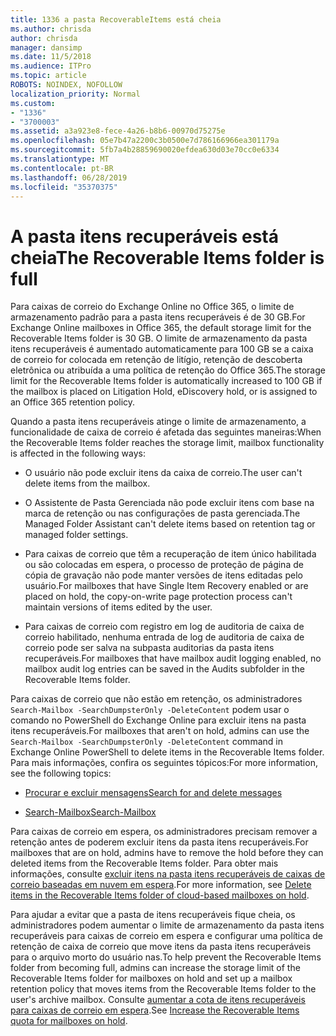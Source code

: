 ```yaml
---
title: 1336 a pasta RecoverableItems está cheia
ms.author: chrisda
author: chrisda
manager: dansimp
ms.date: 11/5/2018
ms.audience: ITPro
ms.topic: article
ROBOTS: NOINDEX, NOFOLLOW
localization_priority: Normal
ms.custom:
- "1336"
- "3700003"
ms.assetid: a3a923e8-fece-4a26-b8b6-00970d75275e
ms.openlocfilehash: 05e7b47a2200c3b0500e7d786166966ea301179a
ms.sourcegitcommit: 5fb7a4b28859690020efdea630d03e70cc0e6334
ms.translationtype: MT
ms.contentlocale: pt-BR
ms.lasthandoff: 06/28/2019
ms.locfileid: "35370375"
---
```

# <a name="the-recoverable-items-folder-is-full"></a><span data-ttu-id="9b908-102">A pasta itens recuperáveis está cheia</span><span class="sxs-lookup"><span data-stu-id="9b908-102">The Recoverable Items folder is full</span></span>

<span data-ttu-id="9b908-103">Para caixas de correio do Exchange Online no Office 365, o limite de armazenamento padrão para a pasta itens recuperáveis é de 30 GB.</span><span class="sxs-lookup"><span data-stu-id="9b908-103">For Exchange Online mailboxes in Office 365, the default storage limit for the Recoverable Items folder is 30 GB.</span></span> <span data-ttu-id="9b908-104">O limite de armazenamento da pasta itens recuperáveis é aumentado automaticamente para 100 GB se a caixa de correio for colocada em retenção de litígio, retenção de descoberta eletrônica ou atribuída a uma política de retenção do Office 365.</span><span class="sxs-lookup"><span data-stu-id="9b908-104">The storage limit for the Recoverable Items folder is automatically increased to 100 GB if the mailbox is placed on Litigation Hold, eDiscovery hold, or is assigned to an Office 365 retention policy.</span></span>

<span data-ttu-id="9b908-105">Quando a pasta itens recuperáveis atinge o limite de armazenamento, a funcionalidade de caixa de correio é afetada das seguintes maneiras:</span><span class="sxs-lookup"><span data-stu-id="9b908-105">When the Recoverable Items folder reaches the storage limit, mailbox functionality is affected in the following ways:</span></span>

- <span data-ttu-id="9b908-106">O usuário não pode excluir itens da caixa de correio.</span><span class="sxs-lookup"><span data-stu-id="9b908-106">The user can't delete items from the mailbox.</span></span>

- <span data-ttu-id="9b908-107">O Assistente de Pasta Gerenciada não pode excluir itens com base na marca de retenção ou nas configurações de pasta gerenciada.</span><span class="sxs-lookup"><span data-stu-id="9b908-107">The Managed Folder Assistant can't delete items based on retention tag or managed folder settings.</span></span>

- <span data-ttu-id="9b908-108">Para caixas de correio que têm a recuperação de item único habilitada ou são colocadas em espera, o processo de proteção de página de cópia de gravação não pode manter versões de itens editadas pelo usuário.</span><span class="sxs-lookup"><span data-stu-id="9b908-108">For mailboxes that have Single Item Recovery enabled or are placed on hold, the copy-on-write page protection process can't maintain versions of items edited by the user.</span></span>

- <span data-ttu-id="9b908-109">Para caixas de correio com registro em log de auditoria de caixa de correio habilitado, nenhuma entrada de log de auditoria de caixa de correio pode ser salva na subpasta auditorias da pasta itens recuperáveis.</span><span class="sxs-lookup"><span data-stu-id="9b908-109">For mailboxes that have mailbox audit logging enabled, no mailbox audit log entries can be saved in the Audits subfolder in the Recoverable Items folder.</span></span>

<span data-ttu-id="9b908-110">Para caixas de correio que não estão em retenção, os administradores `Search-Mailbox -SearchDumpsterOnly -DeleteContent` podem usar o comando no PowerShell do Exchange Online para excluir itens na pasta itens recuperáveis.</span><span class="sxs-lookup"><span data-stu-id="9b908-110">For mailboxes that aren't on hold, admins can use the `Search-Mailbox -SearchDumpsterOnly -DeleteContent` command in Exchange Online PowerShell to delete items in the Recoverable Items folder.</span></span> <span data-ttu-id="9b908-111">Para mais informações, confira os seguintes tópicos:</span><span class="sxs-lookup"><span data-stu-id="9b908-111">For more information, see the following topics:</span></span>

- [<span data-ttu-id="9b908-112">Procurar e excluir mensagens</span><span class="sxs-lookup"><span data-stu-id="9b908-112">Search for and delete messages</span></span>](https://docs.microsoft.com/office365/securitycompliance/search-for-and-delete-messagesadmin-help)

- [<span data-ttu-id="9b908-113">Search-Mailbox</span><span class="sxs-lookup"><span data-stu-id="9b908-113">Search-Mailbox</span></span>](https://docs.microsoft.com/powershell/module/exchange/mailboxes/Search-Mailbox)

<span data-ttu-id="9b908-114">Para caixas de correio em espera, os administradores precisam remover a retenção antes de poderem excluir itens da pasta itens recuperáveis.</span><span class="sxs-lookup"><span data-stu-id="9b908-114">For mailboxes that are on hold, admins have to remove the hold before they can deleted items from the Recoverable Items folder.</span></span> <span data-ttu-id="9b908-115">Para obter mais informações, consulte [excluir itens na pasta itens recuperáveis de caixas de correio baseadas em nuvem em espera](https://docs.microsoft.com/office365/securitycompliance/delete-items-in-the-recoverable-items-folder-of-mailboxes-on-hold).</span><span class="sxs-lookup"><span data-stu-id="9b908-115">For more information, see [Delete items in the Recoverable Items folder of cloud-based mailboxes on hold](https://docs.microsoft.com/office365/securitycompliance/delete-items-in-the-recoverable-items-folder-of-mailboxes-on-hold).</span></span>

<span data-ttu-id="9b908-116">Para ajudar a evitar que a pasta de itens recuperáveis fique cheia, os administradores podem aumentar o limite de armazenamento da pasta itens recuperáveis para caixas de correio em espera e configurar uma política de retenção de caixa de correio que move itens da pasta itens recuperáveis para o arquivo morto do usuário nas.</span><span class="sxs-lookup"><span data-stu-id="9b908-116">To help prevent the Recoverable Items folder from becoming full, admins can increase the storage limit of the Recoverable Items folder for mailboxes on hold and set up a mailbox retention policy that moves items from the Recoverable Items folder to the user's archive mailbox.</span></span> <span data-ttu-id="9b908-117">Consulte [aumentar a cota de itens recuperáveis para caixas de correio em espera](https://docs.microsoft.com/office365/securitycompliance/increase-the-recoverable-quota-for-mailboxes-on-hold).</span><span class="sxs-lookup"><span data-stu-id="9b908-117">See [Increase the Recoverable Items quota for mailboxes on hold](https://docs.microsoft.com/office365/securitycompliance/increase-the-recoverable-quota-for-mailboxes-on-hold).</span></span>
